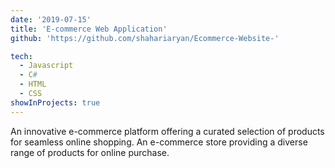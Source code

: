 ```yaml
---
date: '2019-07-15'
title: 'E-commerce Web Application'
github: 'https://github.com/shahariaryan/Ecommerce-Website-'

tech:
  - Javascript
  - C#
  - HTML
  - CSS
showInProjects: true
---
```


An innovative e-commerce platform offering a curated selection of products for seamless online shopping. An e-commerce store providing a diverse range of products for online purchase.
